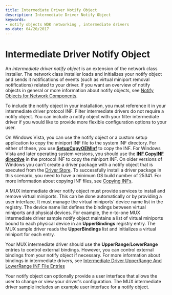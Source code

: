```yaml
---
title: Intermediate Driver Notify Object
description: Intermediate Driver Notify Object
keywords:
- notify objects WDK networking , intermediate drivers
ms.date: 04/20/2017
---
```


# Intermediate Driver Notify Object





An *intermediate driver notify object* is an extension of the network class installer. The network class installer loads and initializes your notify object and sends it notifications of events (such as virtual miniport removal notifications) related to your driver. If you want an overview of notify objects in general or more information about notify objects, see [Notify Objects for Network Components](notify-objects-for-network-components.md).

To include the notify object in your installation, you must reference it in your intermediate driver protocol INF. Filter intermediate drivers do not require a notify object. You can include a notify object with your filter intermediate driver if you would like to provide more flexible configuration options to your user.

On Windows Vista, you can use the notify object or a custom setup application to copy the miniport INF file to the system INF directory. For either of these, you use [**SetupCopyOEMInf**](/windows/win32/api/setupapi/nf-setupapi-setupcopyoeminfa) to copy the INF. For Windows Vista and later operating system versions, you should use the [**INF CopyINF directive**](../install/inf-copyinf-directive.md) in the protocol INF to copy the miniport INF. On older versions of Windows you can't create a driver package with a notify object that is executed from the [Driver Store](../install/driver-store.md). To successfully install a driver package in this scenario, you need to have a minimum OS build number of 25341. For more information about copying INF files, see [Copying INFs](../install/copying-inf-files.md).

A MUX intermediate driver notify object must provide services to install and remove virtual miniports. This can be done automatically or by providing a user interface. It must manage the virtual miniports' device name list in the registry. The device name list defines the bindings between virtual miniports and physical devices. For example, the n-to-one MUX intermediate driver sample notify object maintains a list of virtual miniports bound to each physical device in an **UpperBindings** registry entry. The MUX sample driver reads the **UpperBindings** list and initializes a virtual miniport for each entry.

Your MUX intermediate driver should use the **UpperRange**/**LowerRange** entries to control external bindings. However, you can control external bindings from your notify object if necessary. For more information about bindings in intermediate drivers, see [Intermediate Driver UpperRange And LowerRange INF File Entries](intermediate-driver-upperrange-and-lowerrange-inf-file-entries.md)

Your notify object can optionally provide a user interface that allows the user to change or view your driver's configuration. The MUX intermediate driver sample includes an example user interface for a notify object.

 

